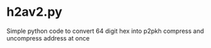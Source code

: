# h2av2.py
Simple python code to convert 64 digit hex into p2pkh compress and uncompress address at once
